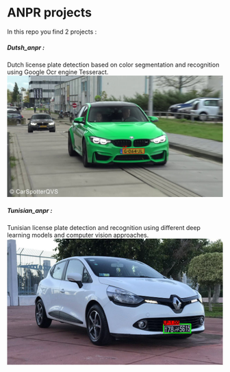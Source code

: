 # ANPR projects

In this repo you find 2 projects :
##### Dutsh_anpr : 
Dutch license plate detection based on color segmentation and recognition using Google Ocr engine Tesseract.
![Licence_plate_detection_from_image](dutch_anpr/data/exple1.jpg)
##### Tunisian_anpr :
Tunisian license plate detection and recognition using different deep learning models and computer vision approaches.
![Licence_plate_detection_from_image](Tunisian_anpr/Licence_plate_detection/test_yolo_out_py.jpg)

